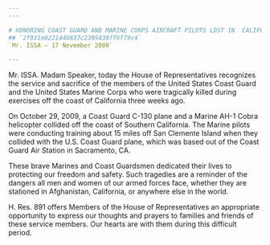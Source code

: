 ```yaml
---
---

# HONORING COAST GUARD AND MARINE CORPS AIRCRAFT PILOTS LOST IN  CALIFORNIA
## `2f931e0221440837c2395439ff6f79c4`
`Mr. ISSA — 17 November 2009`

---
```



Mr. ISSA. Madam Speaker, today the House of Representatives 
recognizes the service and sacrifice of the members of the United 
States Coast Guard and the United States Marine Corps who were 
tragically killed during exercises off the coast of California three 
weeks ago.

On October 29, 2009, a Coast Guard C-130 plane and a Marine AH-1 
Cobra helicopter collided off the coast of Southern California. The 
Marine pilots were conducting training about 15 miles off San Clemente 
Island when they collided with the U.S. Coast Guard plane, which was 
based out of the Coast Guard Air Station in Sacramento, CA.

These brave Marines and Coast Guardsmen dedicated their lives to 
protecting our freedom and safety. Such tragedies are a reminder of the 
dangers all men and women of our armed forces face, whether they are 
stationed in Afghanistan, California, or anywhere else in the world.

H. Res. 891 offers Members of the House of Representatives an 
appropriate opportunity to express our thoughts and prayers to families 
and friends of these service members. Our hearts are with them during 
this difficult period.